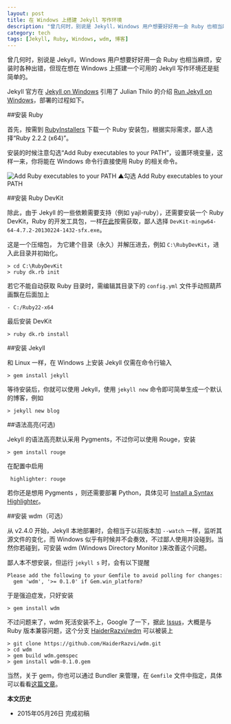 ```yaml
---
layout: post
title: 在 Windows 上搭建 Jekyll 写作环境
description: "曾几何时，别说是 Jekyll，Windows 用户想要好好用一会 Ruby 也相当麻烦，安装时各种出错，但现在想在 Windows 上搭建一个可用的 Jekyll 写作环境还是挺简单的。"
category: tech
tags: [Jekyll, Ruby, Windows, wdm, 博客]
---
```


曾几何时，别说是 Jekyll，Windows 用户想要好好用一会 Ruby 也相当麻烦，安装时各种出错，但现在想在 Windows 上搭建一个可用的 Jekyll 写作环境还是挺简单的。

Jekyll 官方在 [Jekyll on Windows](http://jekyllrb.com/docs/windows/) 引用了 Julian Thilo 的介绍 [Run Jekyll on Windows](http://jekyll-windows.juthilo.com/)，部署的过程如下。

##安装 Ruby 

首先，按需到 [RubyInstallers](http://rubyinstaller.org/downloads) 下载一个 Ruby 安装包，根据实际需求，鄙人选择“Ruby 2.2.2 (x64)”。
 
安装的时候注意勾选“Add Ruby executables to your PATH”，设置环境变量，这样一来，你将能在 Windows 命令行直接使用 Ruby 的相关命令。

![Add Ruby executables to your PATH]({{site.IMG_PATH}}/run-jekyll-on-windows.png)
▲勾选 Add Ruby executables to your PATH
 
##安装 Ruby DevKit

除此，由于 Jekyll 的一些依赖需要支持（例如 yajl-ruby），还需要安装一个 Ruby DevKit，Ruby  的开发工具包，一样[在此](http://rubyinstaller.org/downloads)按需获取，鄙人选择 ```DevKit-mingw64-64-4.7.2-20130224-1432-sfx.exe```。
 
这是一个压缩包， 为它建个目录（永久）并解压进去，例如 ```C:\RubyDevKit```，进入此目录并初始化。

    > cd C:\RubyDevKit
    > ruby dk.rb init

若它不能自动获取 Ruby 目录时，需编辑其目录下的 ```config.yml``` 文件手动照葫芦画飘在后面加上

    - C:/Ruby22-x64

最后安装 DevKit

    > ruby dk.rb install

##安装 Jekyll

和 Linux 一样，在 Windows 上安装 Jekyll 仅需在命令行输入

    > gem install jekyll

等待安装后，你就可以使用 Jekyll，使用 ```jekyll new``` 命令即可简单生成一个默认的博客，例如

    > jekyll new blog

##语法高亮(可选)

Jekyll 的语法高亮默认采用 Pygments，不过你可以使用 Rouge，安装

    > gem install rouge

在配置中启用

     highlighter: rouge

若你还是想用 Pygments ，则还需要部署 Python，具体见可 [Install a Syntax Highlighter](http://jekyll-windows.juthilo.com/3-syntax-highlighting/)。

##安装 wdm（可选）

从 v2.4.0 开始，Jekyll 本地部署时，会相当于以前版本加 ```--watch``` 一样，监听其源文件的变化，而 Windows 似乎有时候并不会奏效，不过鄙人使用并没碰到。当然你若碰到，可安装 wdm (Windows Directory Monitor )来改善这个问题。

鄙人本不想安装，但运行 ```jekyll s``` 时，会有以下提醒

    Please add the following to your Gemfile to avoid polling for changes:   
      gem 'wdm', '>= 0.1.0' if Gem.win_platform?


于是强迫症发，只好安装

    > gem install wdm

不过问题来了，wdm 死活安装不上，Google 了一下，据此 [Issus](https://github.com/Maher4Ever/wdm/issues/18)，大概是与 Ruby 版本兼容问题，这个分支 [HaiderRazvi/wdm](https://github.com/HaiderRazvi/wdm) 可以被装上

    > git clone https://github.com/HaiderRazvi/wdm.git
    > cd wdm
    > gem build wdm.gemspec
    > gem install wdm-0.1.0.gem

当然，关于 gem，你也可以通过 Bundler 来管理，在 ```Gemfile``` 文件中指定，具体可以看看[这篇文章](http://blog.leanote.com/post/551ab4c438f41114e80014af)。

**本文历史**

* 2015年05月26日 完成初稿
